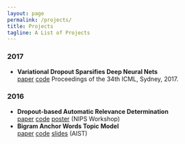 ```yaml
---
layout: page
permalink: /projects/
title: Projects
tagline: A List of Projects
---
```


### 2017 
*  **Variational Dropout Sparsifies Deep Neural Nets**  
[paper](https://arxiv.org/abs/1701.05369)
[code](https://github.com/ars-ashuha/variational-dropout-sparsifies-dnn)
	Proceedings of the 34th ICML, Sydney, 2017.

### 2016 

*  **Dropout-based Automatic Relevance Determination**  
	[paper](http://bayesiandeeplearning.org/papers/BDL_18.pdf) 
	[code](https://github.com/DMolchanovSk/vd-ard-bdl16) 
	[poster](https://ars-ashuha.ru/pdf/nips16_vdo/nips_poster.pdf) 
	(NIPS Workshop)
* **Bigram Anchor Words Topic Model**  
	[paper](https://github.com/ars-ashuha/bigram-anchor-words/blob/master/bigram-anchor-words.pdf) 
	[code](https://github.com/ars-ashuha/bigram-anchor-words) 
	[slides](https://github.com/ars-ashuha/bigram-anchor-words/blob/master/docs/pres/aist16_pres.pdf)
	(AIST)
